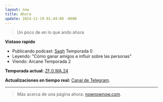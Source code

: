 ```yaml
---
layout: now
title: Ahora
update: 2024-11-19 01:44:00 -0600
---
```


> Un poco de en lo que ando ahora

**Vistaso rapido**
- Publicando podcast: [Saqh](https://saqh.lepodca.st/) Temporada 0
- Leyendo: "Cómo ganar amigos e influir sobre las personas"
- Viendo: Arcane Temporada 2

**Temporada actual:** [ZF.0.WA.24](https://zettafounder.github.io/temporadas/zf0wa24.html)

**Actualizaciones en tiempo real:** <a target="_blank" href="https://t.me/zettafounder">Canal de Telegram</a>.

<hr>

> Más acerca de una página ahora: <a target="_blank" href="https://nownownow.com/about">nownownow.com</a>.